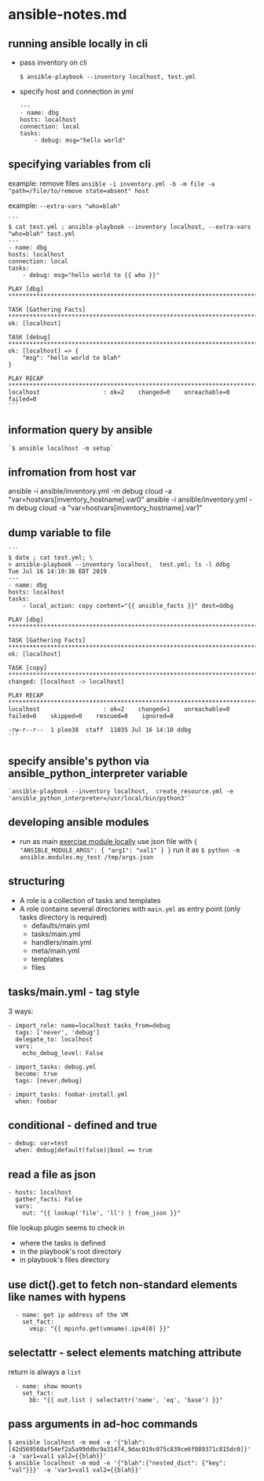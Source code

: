 # ansible-notes.md

## running ansible locally in cli

* pass inventory on cli

  `$ ansible-playbook --inventory localhost, test.yml`

* specify host and connection in yml

    ```
    ---
    - name: dbg
    hosts: localhost
    connection: local
    tasks:
        - debug: msg="hello world"
    ```

## specifying variables from cli

example: remove files
`ansible -i inventory.yml -b -m file -a "path=/file/to/remove state=absent" host`

example: `--extra-vars "who=blah"`

    ```
    $ cat test.yml ; ansible-playbook --inventory localhost, --extra-vars "who=blah" test.yml
    ---
    - name: dbg
    hosts: localhost
    connection: local
    tasks:
        - debug: msg="hello world to {{ who }}"

    PLAY [dbg] *************************************************************************************************************

    TASK [Gathering Facts] *************************************************************************************************
    ok: [localhost]

    TASK [debug] ***********************************************************************************************************
    ok: [localhost] => {
        "msg": "hello world to blah"
    }

    PLAY RECAP *************************************************************************************************************
    localhost                  : ok=2    changed=0    unreachable=0    failed=0
    ```

## information query by ansible

    `$ ansible localhost -m setup`


## infromation from host var
ansible -i ansible/inventory.yml -m debug cloud -a "var=hostvars[inventory_hostname].var0"
ansible -i ansible/inventory.yml -m debug cloud -a "var=hostvars[inventory_hostname].var1"

## dump variable to file

    ```
    $ date ; cat test.yml; \
    > ansible-playbook --inventory localhost,  test.yml; ls -l ddbg
    Tue Jul 16 14:10:36 EDT 2019
    ---
    - name: dbg
    hosts: localhost
    tasks:
        - local_action: copy content="{{ ansible_facts }}" dest=ddbg

    PLAY [dbg] *************************************************************************************************************

    TASK [Gathering Facts] *************************************************************************************************
    ok: [localhost]

    TASK [copy] ************************************************************************************************************
    changed: [localhost -> localhost]

    PLAY RECAP *************************************************************************************************************
    localhost                  : ok=2    changed=1    unreachable=0    failed=0    skipped=0    rescued=0    ignored=0

    -rw-r--r--  1 plee38  staff  11035 Jul 16 14:10 ddbg
    ```

## specify ansible's python via ansible_python_interpreter variable

    `ansible-playbook --inventory localhost,  create_resource.yml -e 'ansible_python_interpreter=/usr/local/bin/python3'`

## developing ansible modules
* run as main [exercise module locally](https://docs.ansible.com/ansible/latest/dev_guide/developing_modules_general.html#exercising-module-code-locally)
  use json file with `{ "ANSIBLE_MODULE_ARGS": { "arg1": "val1" } }`
  run it as `$ python -m ansible.modules.my_test /tmp/args.json`
  
## structuring
* A role is a collection of tasks and templates
* A role contains several directories with `main.yml` as entry point (only tasks directory is required)
  * defaults/main.yml
  * tasks/main.yml
  * handlers/main.yml
  * meta/main.yml
  * templates
  * files

## tasks/main.yml - tag style
3 ways:
```
- import_role: name=localhost tasks_from=debug
  tags: ['never', 'debug']
  delegate_to: localhost
  vars:
    echo_debug_level: False
```
```
- import_tasks: debug.yml
  become: true
  tags: [never,debug]
```
```
- import_tasks: foobar-install.yml
  when: foobar
```

## conditional - defined and true
```
- debug: var=test
  when: debug|default(false)|bool == true
```

## read a file as json
```
- hosts: localhost
  gather_facts: False
  vars:
    out: "{{ lookup('file', 'll') | from_json }}"
```
file lookup plugin seems to check in
* where the tasks is defined
* in the playbook's root directory
* in playbook's files directory

## use dict().get to fetch non-standard elements like names with hypens
```
  - name: get ip address of the VM
    set_fact:
      vmip: "{{ mpinfo.get(vmname).ipv4[0] }}"
```

## selectattr - select elements matching attribute
return is always a `list`
```
  - name: show mounts
    set_fact:
      bb: "{{ out.list | selectattr('name', 'eq', 'base') }}"
```

## pass arguments in ad-hoc commands
```
$ ansible localhost -m mod -e '{"blah":[42d569560af54ef2a5a99ddbc9a31474,9dac019c075c839ce6f089371c815dc0]}' -a 'var1=val1 val2={{blah}}'
$ ansible localhost -m mod -e '{"blah":{"nested_dict": {"key": "val"}}}' -a 'var1=val1 val2={{blah}}'
```
